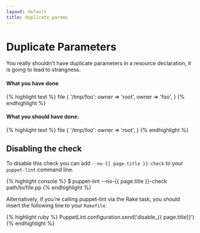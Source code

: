 ```yaml
---
layout: default
title: duplicate_params
---
```


# Duplicate Parameters

You really shouldn't have duplicate parameters in a resource declaration, it is
going to lead to strangness.

#### What you have done
{% highlight text %}
file { '/tmp/foo':
  owner  => 'root',
  owner  => 'foo',
}
{% endhighlight %}

#### What you should have done:
{% highlight text %}
file { '/tmp/foo':
  owner  => 'root',
}
{% endhighlight %}

## Disabling the check

To disable this check you can add `--no-{{ page.title }}-check` to your
`puppet-lint` command line.

{% highlight console %}
$ puppet-lint --no-{{ page.title }}-check path/to/file.pp
{% endhighlight %}

Alternatively, if you're calling puppet-lint via the Rake task, you should
insert the following line to your `Rakefile`.

{% highlight ruby %}
PuppetLint.configuration.send('disable_{{ page.title}}')
{% endhighlight %}
